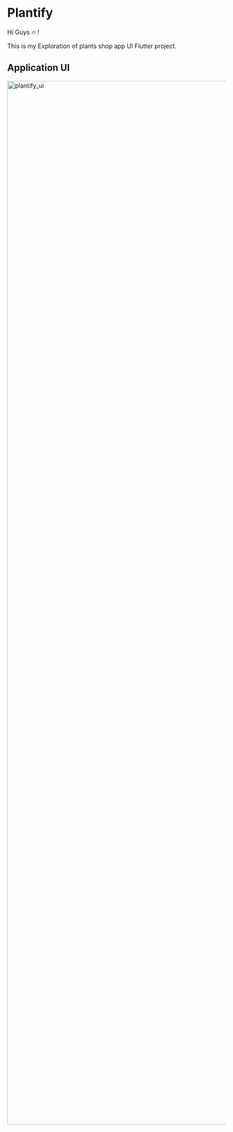 # Plantify

Hi Guys 🔥 !



This is my Exploration of plants shop app UI Flutter project.


## Application UI
<img width="2400" alt="plantify_ui" src="https://github.com/dev-ravan/ui_challenge/assets/123319813/0751aa67-a3fb-4b52-9823-65bb7301337b">

